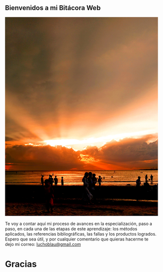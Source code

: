 ## Bienvenidos a mi Bitácora Web

![](./images/inicio.jpg)

Te voy a contar aquí mi proceso de avances en la especialización, paso a paso, en cada una de las etapas de este aprendizaje: los métodos aplicados, las referencias bibliográficas, las fallas y los productos logrados. Espero que sea útil, y por cualquier comentario que quieras hacerme te dejo mi correo: luchoblau@gmail.com


# **Gracias**

